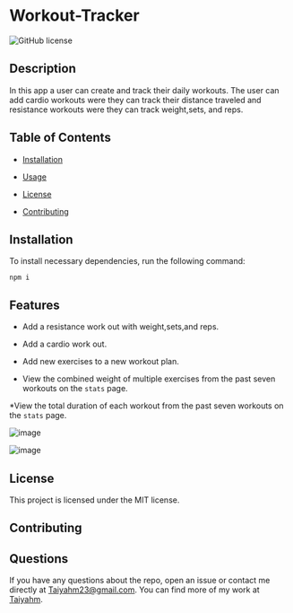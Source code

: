# Workout-Tracker
![GitHub license](https://img.shields.io/badge/license-MIT-blue.svg)

## Description

In this app a user can create and track their daily workouts. The user can add cardio workouts were they can track their distance traveled and resistance workouts were they can track weight,sets, and reps. 

## Table of Contents 

* [Installation](#installation)

* [Usage](#usage)

* [License](#license)

* [Contributing](#contributing)

## Installation

To install necessary dependencies, run the following command:

```
npm i
```

## Features
* Add a resistance work out with weight,sets,and reps.

* Add a cardio work out.

* Add new exercises to a new workout plan.

* View the combined weight of multiple exercises from the past seven workouts on the `stats` page.

*View the total duration of each workout from the past seven workouts on the `stats` page.

![image](https://user-images.githubusercontent.com/72588525/109782308-bda72e00-7bd6-11eb-86c4-648770a1c80e.png)

![image](https://user-images.githubusercontent.com/72588525/109782477-f0e9bd00-7bd6-11eb-9ee0-da11000d94bf.png)



## License

This project is licensed under the MIT license.
  
## Contributing


## Questions

If you have any questions about the repo, open an issue or contact me directly at Taiyahm23@gmail.com. You can find more of my work at [Taiyahm](https://github.com/Taiyahm/).


